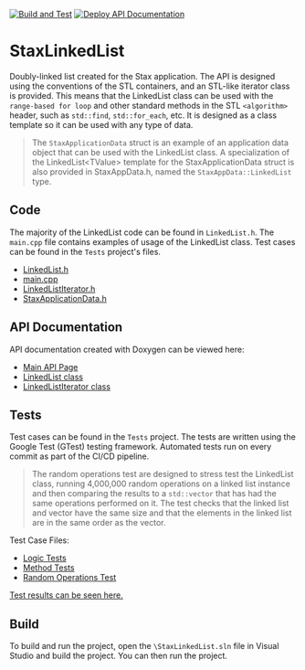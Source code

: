 [![Build and Test](https://github.com/nam20485/StaxLinkedList/actions/workflows/build-and-test.yml/badge.svg)](https://github.com/nam20485/StaxLinkedList/actions/workflows/build-and-test.yml)
[![Deploy API Documentation](https://github.com/nam20485/StaxLinkedList/actions/workflows/doxygen-gh-pages.yml/badge.svg)](https://github.com/nam20485/StaxLinkedList/actions/workflows/doxygen-gh-pages.yml)

# StaxLinkedList

Doubly-linked list created for the Stax application. The API is designed using the conventions of the STL containers, and an STL-like iterator class is provided. This means that the LinkedList class can be used with the `range-based for loop` and other standard methods in the STL `<algorithm>` header, such as `std::find`, `std::for_each`, etc. It is designed as a class template so it can be used with any type of data.

>The `StaxApplicationData` struct is an example of an application data object that can be used with the LinkedList class. A specialization of the LinkedList\<TValue\> template for the StaxApplicationData struct is also provided in StaxAppData.h, named the `StaxAppData::LinkedList` type.

## Code

The majority of the LinkedList code can be found in `LinkedList.h`. The `main.cpp` file contains examples of usage of the LinkedList class. Test cases can be found in the `Tests` project's files.

* [LinkedList.h](StaxLinkedList/LinkedList.h)
* [main.cpp](StaxLinkedList/main.cpp)
* [LinkedListIterator.h](StaxLinkedList/LinkedListIterator.h)
* [StaxApplicationData.h](StaxLinkedList/StaxAppData.cpp)

## API Documentation

API documentation created with Doxygen can be viewed here:

* [Main API Page](https://nam20485.github.io/StaxLinkedList/annotated.html)
* [LinkedList class](https://nam20485.github.io/StaxLinkedList/classLinkedList.html)
* [LinkedListIterator class](https://nam20485.github.io/StaxLinkedList/classLinkedListIterator.html)

## Tests

Test cases can be found in the `Tests` project. The tests are written using the Google Test (GTest) testing framework. Automated tests run on every commit as part of the CI/CD pipeline.

>The random operations test are designed to stress test the LinkedList class, running 4,000,000 random operations on a linked list instance and then comparing the results to a `std::vector` that has had the same operations performed on it. The test checks that the linked list and vector have the same size and that the elements in the linked list are in the same order as the vector.

Test Case Files:

* [Logic Tests](Tests/LinkedListLogicTests.cpp)
* [Method Tests](Tests/LinkedListMethodTests.cpp)
* [Random Operations Test](Tests/RandomOperationsTests.cpp)

[Test results can be seen here.](https://github.com/nam20485/StaxLinkedList/actions/runs/8412559181/job/23033557118)

## Build

To build and run the project, open the `\StaxLinkedList.sln` file in Visual Studio and build the project. You can then run the project.
